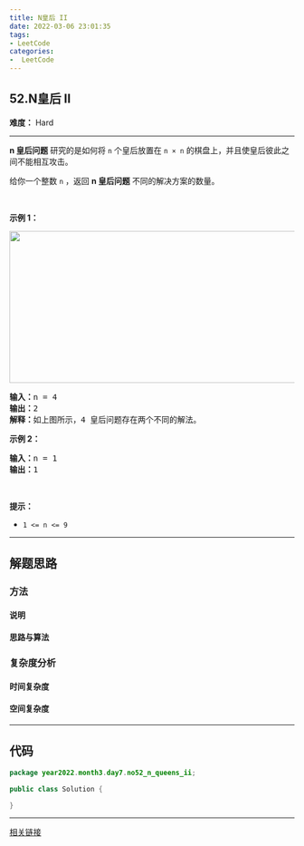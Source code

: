 ```yaml
---
title: N皇后 II
date: 2022-03-06 23:01:35
tags:
- LeetCode
categories:
-  LeetCode
---
```

<!-- more -->

## 52.N皇后 II

**难度：** Hard

---

<p><strong>n&nbsp;皇后问题</strong> 研究的是如何将 <code>n</code>&nbsp;个皇后放置在 <code>n × n</code> 的棋盘上，并且使皇后彼此之间不能相互攻击。</p>

<p>给你一个整数 <code>n</code> ，返回 <strong>n 皇后问题</strong> 不同的解决方案的数量。</p>

<p>&nbsp;</p>

<div class="original__bRMd">
<div>
<p><strong>示例 1：</strong></p>
<img alt="" src="https://assets.leetcode.com/uploads/2020/11/13/queens.jpg" style="width: 600px; height: 268px;" />
<pre>
<strong>输入：</strong>n = 4
<strong>输出：</strong>2
<strong>解释：</strong>如上图所示，4 皇后问题存在两个不同的解法。
</pre>

<p><strong>示例 2：</strong></p>

<pre>
<strong>输入：</strong>n = 1
<strong>输出：</strong>1
</pre>

<p>&nbsp;</p>

<p><strong>提示：</strong></p>

<ul>
	<li><code>1 &lt;= n &lt;= 9</code></li>
</ul>
</div>
</div>

------
## 解题思路
### 方法

#### 说明


#### 思路与算法

### 复杂度分析

#### 时间复杂度

#### 空间复杂度

----
## 代码

```java
package year2022.month3.day7.no52_n_queens_ii;

public class Solution {

}
```

----

[相关链接](http://www.baidu.com)
